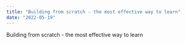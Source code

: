 ```yaml
---
title: "Building from scratch - the most effective way to learn"
date: "2022-05-19"
---
```


Building from scratch - the most effective way to learn
